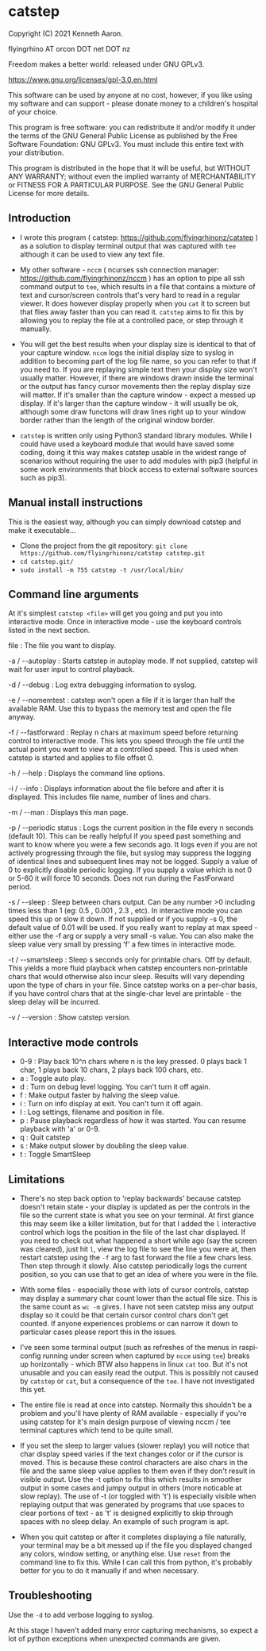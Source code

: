 
catstep
=======


Copyright (C) 2021 Kenneth Aaron.

flyingrhino AT orcon DOT net DOT nz

Freedom makes a better world: released under GNU GPLv3.

https://www.gnu.org/licenses/gpl-3.0.en.html

This software can be used by anyone at no cost, however, if you like
using my software and can support - please donate money to a
children's hospital of your choice.

This program is free software: you can redistribute it and/or modify
it under the terms of the GNU General Public License as published by
the Free Software Foundation:
GNU GPLv3. You must include this entire text with your distribution.

This program is distributed in the hope that it will be useful,
but WITHOUT ANY WARRANTY; without even the implied warranty of
MERCHANTABILITY or FITNESS FOR A PARTICULAR PURPOSE.
See the GNU General Public License for more details.


Introduction
------------

- I wrote this program ( catstep: https://github.com/flyingrhinonz/catstep ) as
a solution to display terminal output that was captured with `tee` although
it can be used to view any text file.

- My other software - `nccm` ( ncurses ssh connection manager:
https://github.com/flyingrhinonz/nccm ) has an option
to pipe all ssh command output to `tee`, which results in a file that contains
a mixture of text and cursor/screen controls that's very hard to read in
a regular viewer. It does however display properly when you `cat` it to
screen but that flies away faster than you can read it.
`catstep` aims to fix this by allowing you to replay the file at a
controlled pace, or step through it manually.

- You will get the best results when your display size is identical to that
of your capture window. `nccm` logs the initial display size to syslog in
addition to becoming part of the log file name, so you can refer to that if you
need to. If you are replaying simple text then your display size won't usually
matter. However, if there are windows drawn inside the terminal or the output
has fancy cursor movements then the replay display size will matter. If it's
smaller than the capture window - expect a messed up display. If it's larger
than the capture window - it will usually be ok, although some draw functons
will draw lines right up to your window border rather than the length of the
original window border.

- `catstep` is written only using Python3 standard library modules. While I
could have used a keyboard module that would have saved some coding, doing it
this way makes catstep usable in the widest range of scenarios without
requiring the user to add modules with pip3 (helpful in some work environments
that block access to external software sources such as pip3).


Manual install instructions
---------------------------

This is the easiest way, although you can simply download catstep and make it
executable...

- Clone the project from the git repository:
`git clone https://github.com/flyingrhinonz/catstep catstep.git`
- `cd catstep.git/`
- `sudo install -m 755 catstep -t /usr/local/bin/`


Command line arguments
----------------------

At it's simplest `catstep <file>` will get you going and put you into
interactive mode. Once in interactive mode - use the keyboard controls
listed in the next section.

file :
The file you want to display.

-a / --autoplay :
Starts catstep in autoplay mode. If not supplied, catstep will wait for
user input to control playback.

-d / --debug :
Log extra debugging information to syslog.

-e / --nomemtest :
catstep won't open a file if it is larger than half the available RAM.
Use this to bypass the memory test and open the file anyway.

-f / --fastforward <chars> :
Replay n chars at maximum speed before returning control to interactive mode.
This lets you speed through the file until the actual point you
want to view at a controlled speed.
This is used when catstep is started and applies to file offset 0.

-h / --help :
Displays the command line options.

-i / --info :
Displays information about the file before and after it is displayed.
This includes file name, number of lines and chars.

-m / --man :
Displays this man page.

-p / --periodic status <seconds> :
Logs the current position in the file every n seconds (default 10).
This can be really helpful if you speed past something and want to know where
you were a few seconds ago.
It logs even if you are not actively progressing through the file, but syslog
may suppress the logging of identical lines and subsequent lines may not
be logged.
Supply a value of 0 to explicitly disable periodic logging.
If you supply a value which is not 0 or 5-60 it will force 10 seconds.
Does not run during the FastForward period.

-s / --sleep <seconds> :
Sleep <seconds> between chars output. Can be any number >0 including
times less than 1 (eg: 0.5 , 0.001 , 2.3 , etc).
In interactive mode you can speed this up or slow it down.
If not supplied or if you supply -s 0, the default value of 0.01 will be used.
If you really want to replay at max speed - either use the -f arg or supply
a very small -s value. You can also make the sleep value very small by pressing
'f' a few times in interactive mode.

-t / --smartsleep :
Sleep s seconds only for printable chars. Off by default. This yields a more
fluid playback when catstep encounters non-printable chars that would otherwise
also incur sleep.
Results will vary depending upon the type of chars in your file. Since catstep
works on a per-char basis, if you have control chars that at the single-char
level are printable - the sleep delay will be incurred.

-v / --version :
Show catstep version.


Interactive mode controls
-------------------------

- 0-9 :             Play back 10^n chars where n is the key pressed.
                    0 plays back 1 char, 1 plays back 10 chars,
                    2 plays back 100 chars, etc.
- a :               Toggle auto play.
- d :               Turn on debug level logging. You can't turn it off again.
- f :               Make output faster by halving the sleep value.
- i :               Turn on info display at exit. You can't turn it off again.
- l :               Log settings, filename and position in file.
- p :               Pause playback regardless of how it was started. You can
                    resume playback with 'a' or 0-9.
- q :               Quit catstep
- s :               Make output slower by doubling the sleep value.
- t :               Toggle SmartSleep


Limitations
-----------

- There's no step back option to 'replay backwards' because catstep
doesn't retain state - your display is updated as per the controls in
the file so the current state is what you see on your terminal. At first
glance this may seem like a killer limitation, but for that I added
the `l` interactive control which logs the position in the file of the
last char displayed.
If you need to check out what happened a short while ago (say the screen
was cleared), just hit `l`, view the log file to see the line you were at,
then restart catstep using the `-f` arg to fast forward the file a few
chars less. Then step through it slowly.
Also catstep periodically logs the current position, so you can use that
to get an idea of where you were in the file.

- With some files - especially those with lots of cursor controls, catstep may
display a summary char count lower than the actual file size.
This is the same count as `wc -m` gives. I have not seen catstep miss any
output display so it could be that certain cursor control chars don't get
counted. If anyone experiences problems or can narrow it down to particular
cases please report this in the issues.

- I've seen some terminal output (such as refreshes of the menus in
raspi-config running under screen when captured by `nccm` using `tee`) breaks
up horizontally - which BTW also happens in linux `cat` too.
But it's not unusable and you can easily read the output. This is possibly not
caused by `catstep` or `cat`, but a consequence of the `tee`. I have not
investigated this yet.

- The entire file is read at once into catstep. Normally this shouldn't be a
problem and you'll have plenty of RAM available - especially if you're using
catstep for it's main design purpose of viewing nccm / tee terminal captures
which tend to be quite small.

- If you set the sleep to larger values (slower replay) you will notice that
char display speed varies if the text changes color or if the cursor is
moved. This is because these control characters are also chars in the file and
the same sleep value applies to them even if they don't result in visible
output. Use the -t option to fix this which results in smoother output in some
cases and jumpy output in others (more noticable at slow replay).
The use of -t (or toggled with 't') is especially visible when replaying output
that was generated by programs that use spaces to clear portions of text -
as 't' is designed explicitly to skip through spaces with no sleep delay.
An example of such program is apt.

- When you quit catstep or after it completes displaying a file naturally,
your terminal may be a bit messed up if the file you displayed changed any
colors, window setting, or anything else. Use `reset` from the command line to
fix this. While I can call this from python, it's probably better for you
to do it manually if and when necessary.


Troubleshooting
---------------

Use the `-d` to add verbose logging to syslog.

At this stage I haven't added many error capturing mechanisms, so expect
a lot of python exceptions when unexpected commands are given.


